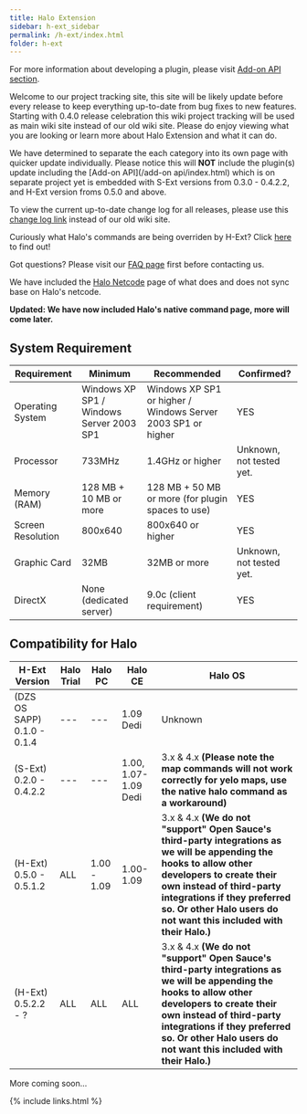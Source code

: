 ```yaml
---
title: Halo Extension
sidebar: h-ext_sidebar
permalink: /h-ext/index.html
folder: h-ext
---
```


For more information about developing a plugin, please visit [Add-on API section](/add-on%20api/index.html).

Welcome to our project tracking site, this site will be likely update before every release to keep everything up-to-date from bug fixes to new features. Starting with 0.4.0 release celebration this wiki project tracking will be used as main wiki site instead of our old wiki site. Please do enjoy viewing what you are looking or learn more about Halo Extension and what it can do.

We have determined to separate the each category into its own page with quicker update individually.  Please notice this will **NOT** include the plugin(s) update including the [Add-on API](/add-on api/index.html) which is on separate project yet is embedded with S-Ext versions from 0.3.0 - 0.4.2.2, and H-Ext version froms 0.5.0 and above.

To view the current up-to-date change log for all releases, please use this [change log link](changelog.html) instead of our old wiki site.

Curiously what Halo's commands are being overriden by H-Ext? Click [here](commands.html) to find out!

Got questions? Please visit our [FAQ page](faq.html) first before contacting us.

We have included the [Halo Netcode](halo_netcode.html) page of what does and does not sync base on Halo's netcode.

**Updated: We have now included Halo's native command page, more will come later.**

## System Requirement

| Requirement | Minimum | Recommended | Confirmed? |
| --- | --- | --- | --- |
| Operating System | Windows XP SP1 / Windows Server 2003 SP1 | Windows XP SP1 or higher / Windows Server 2003 SP1 or higher | YES |
| Processor | 733MHz | 1.4GHz or higher | Unknown, not tested yet. |
| Memory (RAM) | 128 MB + 10 MB or more | 128 MB + 50 MB or more (for plugin spaces to use) | YES |
| Screen Resolution | 800x640 | 800x640 or higher | YES |
| Graphic Card | 32MB | 32MB or more | Unknown, not tested yet. |
| DirectX | None (dedicated server) | 9.0c (client requirement) | YES |

## Compatibility for Halo

| H-Ext Version | Halo Trial | Halo PC | Halo CE | Halo OS
| --- | --- | --- | --- | --- |
| (DZS OS SAPP)<br/>0.1.0 - 0.1.4 | --- | --- | 1.09 Dedi | Unknown |
| (S-Ext)<br/>0.2.0 - 0.4.2.2 | --- | --- | 1.00, 1.07-1.09 Dedi | 3.x & 4.x **(Please note the map commands will not work correctly for yelo maps, use the native halo command as a workaround)** |
| (H-Ext)<br/>0.5.0 - 0.5.1.2 | ALL | 1.00 - 1.09 | 1.00-1.09 |3.x & 4.x **(We do not "support" Open Sauce's third-party integrations as we will be appending the hooks to allow other developers to create their own instead of third-party integrations if they preferred so. Or other Halo users do not want this included with their Halo.)** |
| (H-Ext)<br/>0.5.2.2 - ? | ALL | ALL | ALL | 3.x & 4.x **(We do not "support" Open Sauce's third-party integrations as we will be appending the hooks to allow other developers to create their own instead of third-party integrations if they preferred so. Or other Halo users do not want this included with their Halo.)** |


More coming soon...

{% include links.html %}
